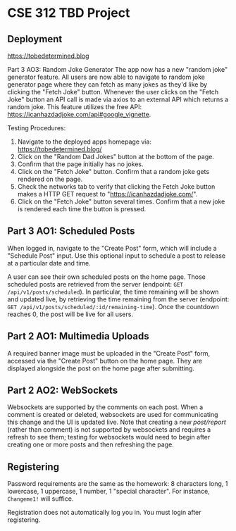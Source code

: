 # CSE 312 TBD Project

## Deployment

https://tobedetermined.blog

Part 3 AO3: Random Joke Generator
The app now has a new "random joke" generator feature. All users are now able to navigate to random joke generator page where they can fetch as many jokes as they'd like by clicking the "Fetch Joke" button. Whenever the user clicks on the "Fetch Joke" button an API call is made via axios to an external API which returns a random joke. This feature utilizes the free API: https://icanhazdadjoke.com/api#google_vignette.

Testing Procedures:
1. Navigate to the deployed apps homepage via: https://tobedetermined.blog/
2. Click on the "Random Dad Jokes" button at the bottom of the page.
3. Confirm that the page initially has no jokes.
4. Click on the "Fetch Joke" button. Confirm that a random joke gets rendered on the page.
5. Check the networks tab to verify that clicking the Fetch Joke button makes a HTTP GET request to "https://icanhazdadjoke.com/".
6. Click on the "Fetch Joke" button several times. Confirm that a new joke is rendered each time the button is pressed.


## Part 3 AO1: Scheduled Posts

When logged in, navigate to the "Create Post" form, which will include a "Schedule Post" input. Use this optional input to schedule a post to release at a particular date and time.

A user can see their own scheduled posts on the home page. Those scheduled posts are retrieved from the server (endpoint: `GET /api/v1/posts/scheduled`). In particular, the time remaining will be shown and updated live, by retrieving the time remaining from the server (endpoint: `GET /api/v1/posts/scheduled/:id/remaining-time`). Once the countdown reaches 0, the post will be live for all users.

## Part 2 AO1: Multimedia Uploads

A required banner image must be uploaded in the "Create Post" form, accessed via the "Create Post" button on the home page. They are displayed alongside the post on the home page after submitting.

## Part 2 AO2: WebSockets

Websockets are supported by the comments on each post. When a comment is created or deleted, websockets are used for communicating this change and the UI is updated live. Note that creating a new *post/report* (rather than comment) is not supported by websockets and requires a refresh to see them; testing for websockets would need to begin after creating one or more posts and then refreshing the page.

## Registering

Password requirements are the same as the homework: 8 characters long, 1 lowercase, 1 uppercase, 1 number, 1 "special character". For instance, `Changeme1!` will suffice.

Registration does not automatically log you in. You must login after registering.
